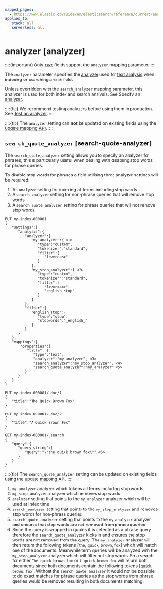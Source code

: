 ```yaml
---
mapped_pages:
  - https://www.elastic.co/guide/en/elasticsearch/reference/current/analyzer.html
applies_to:
   stack: all
   serverless: all
---
```


# analyzer [analyzer]

::::{important}
Only [`text`](/reference/elasticsearch/mapping-reference/text.md) fields support the `analyzer` mapping parameter.
::::


The `analyzer` parameter specifies the [analyzer](docs-content://manage-data/data-store/text-analysis/anatomy-of-an-analyzer.md) used for [text analysis](docs-content://manage-data/data-store/text-analysis.md) when indexing or searching a `text` field.

Unless overridden with the [`search_analyzer`](/reference/elasticsearch/mapping-reference/search-analyzer.md) mapping parameter, this analyzer is used for both [index and search analysis](docs-content://manage-data/data-store/text-analysis/index-search-analysis.md). See [Specify an analyzer](docs-content://manage-data/data-store/text-analysis/specify-an-analyzer.md).

::::{tip}
We recommend testing analyzers before using them in production. See [Test an analyzer](docs-content://manage-data/data-store/text-analysis/test-an-analyzer.md).
::::


::::{tip}
The `analyzer` setting can **not** be updated on existing fields using the [update mapping API](https://www.elastic.co/docs/api/doc/elasticsearch/operation/operation-indices-put-mapping).
::::


## `search_quote_analyzer` [search-quote-analyzer]

The `search_quote_analyzer` setting allows you to specify an analyzer for phrases, this is particularly useful when dealing with disabling stop words for phrase queries.

To disable stop words for phrases a field utilising three analyzer settings will be required:

1. An `analyzer` setting for indexing all terms including stop words
2. A `search_analyzer` setting for non-phrase queries that will remove stop words
3. A `search_quote_analyzer` setting for phrase queries that will not remove stop words

```console
PUT my-index-000001
{
   "settings":{
      "analysis":{
         "analyzer":{
            "my_analyzer":{ <1>
               "type":"custom",
               "tokenizer":"standard",
               "filter":[
                  "lowercase"
               ]
            },
            "my_stop_analyzer":{ <2>
               "type":"custom",
               "tokenizer":"standard",
               "filter":[
                  "lowercase",
                  "english_stop"
               ]
            }
         },
         "filter":{
            "english_stop":{
               "type":"stop",
               "stopwords":"_english_"
            }
         }
      }
   },
   "mappings":{
       "properties":{
          "title": {
             "type":"text",
             "analyzer":"my_analyzer", <3>
             "search_analyzer":"my_stop_analyzer", <4>
             "search_quote_analyzer":"my_analyzer" <5>
         }
      }
   }
}

PUT my-index-000001/_doc/1
{
   "title":"The Quick Brown Fox"
}

PUT my-index-000001/_doc/2
{
   "title":"A Quick Brown Fox"
}

GET my-index-000001/_search
{
   "query":{
      "query_string":{
         "query":"\"the quick brown fox\"" <6>
      }
   }
}
```

::::{tip}
The `search_quote_analyzer` setting can be updated on existing fields using the [update mapping API](https://www.elastic.co/docs/api/doc/elasticsearch/operation/operation-indices-put-mapping).
::::


1. `my_analyzer` analyzer which tokens all terms including stop words
2. `my_stop_analyzer` analyzer which removes stop words
3. `analyzer` setting that points to the `my_analyzer` analyzer which will be used at index time
4. `search_analyzer` setting that points to the `my_stop_analyzer` and removes stop words for non-phrase queries
5. `search_quote_analyzer` setting that points to the `my_analyzer` analyzer and ensures that stop words are not removed from phrase queries
6. Since the query is wrapped in quotes it is detected as a phrase query therefore the `search_quote_analyzer` kicks in and ensures the stop words are not removed from the query. The `my_analyzer` analyzer will then return the following tokens [`the`, `quick`, `brown`, `fox`] which will match one of the documents. Meanwhile term queries will be analyzed with the `my_stop_analyzer` analyzer which will filter out stop words. So a search for either `The quick brown fox` or `A quick brown fox` will return both documents since both documents contain the following tokens [`quick`, `brown`, `fox`]. Without the `search_quote_analyzer` it would not be possible to do exact matches for phrase queries as the stop words from phrase queries would be removed resulting in both documents matching.



